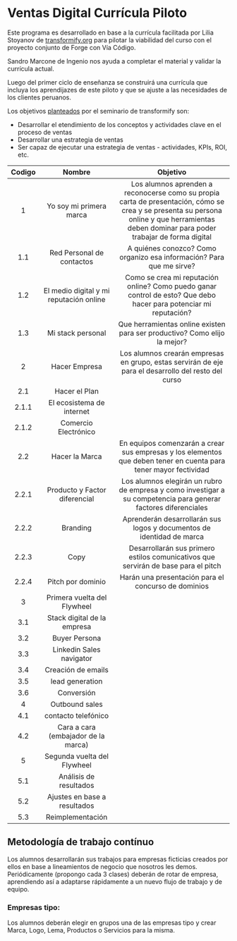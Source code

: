 # Ventas Digital Currícula Piloto

Este programa es desarrollado en base a la currícula facilitada por Lilia Stoyanov de [transformify.org](https://transformify.org)
para pilotar la viabilidad del curso con el proyecto conjunto de Forge con Vía Código.

Sandro Marcone de Ingenio nos ayuda a completar el material y validar la currícula actual.

Luego del primer ciclo de enseñanza se construirá una currícula que incluya los aprendijazes de este piloto y
que se ajuste a las necesidades de los clientes peruanos.

Los objetivos [planteados](https://drive.google.com/open?id=1-yiPAuJs5_cEQ3cwX3yFuu0sYhJ-qTQO) por el seminario de transformify son:

- Desarrollar el etendimiento de los conceptos y actividades clave en el proceso de ventas
- Desarrollar una estrategia de ventas
- Ser capaz de ejecutar una estrategia de ventas - actividades, KPIs, ROI, etc.

| **Codigo** |               **Nombre**                |                                                                                        **Objetivo**                                                                                         |
| :--------: | :-------------------------------------: | :-----------------------------------------------------------------------------------------------------------------------------------------------------------------------------------------: |
|     1      |         Yo soy mi primera marca         | Los alumnos aprenden a reconocerse como su propia carta de presentación, cómo se crea y se presenta su persona online y que herramientas deben dominar para poder trabajar de forma digital |
|    1.1     |        Red Personal de contactos        |                                                            A quiénes conozco? Como organizo esa información? Para que me sirve?                                                             |
|    1.2     | El medio digital y mi reputación online |                                      Como se crea mi reputación online? Como puedo ganar control de esto? Que debo hacer para potenciar mi reputación?                                      |
|    1.3     |            Mi stack personal            |                                                          Que herramientas online existen para ser productivo? Como elijo la mejor?                                                          |
|     2      |              Hacer Empresa              |                                             Los alumnos crearán empresas en grupo, estas servirán de eje para el desarrollo del resto del curso                                             |
|    2.1     |              Hacer el Plan              |
|   2.1.1    |        El ecosistema de internet        |
|   2.1.2    |          Comercio Electrónico           |
|    2.2     |             Hacer la Marca              |                                      En equipos comenzarán a crear sus empresas y los elementos que deben tener en cuenta para tener mayor fectividad                                       |
|   2.2.1    |      Producto y Factor diferencial      |                                       Los alumnos elegirán un rubro de empresa y como investigar a su competencia para generar factores diferenciales                                       |
|   2.2.2    |                Branding                 |                                                            Aprenderán desarrollarán sus logos y documentos de identidad de marca                                                            |
|   2.2.3    |                  Copy                   |                                                     Desarrollarán sus primero estilos comunicativos que servirán de base para el pitch                                                      |
|   2.2.4    |            Pitch por dominio            |                                                                     Harán una presentación para el concurso de dominios                                                                     |
|     3      |       Primera vuelta del Flywheel       |
|    3.1     |       Stack digital de la empresa       |
|    3.2     |              Buyer Persona              |
|    3.3     |        Linkedin Sales navigator         |
|    3.4     |           Creación de emails            |
|    3.5     |             lead generation             |
|    3.6     |               Conversión                |
|     4      |             Outbound sales              |
|    4.1     |           contacto telefónico           |
|    4.2     |   Cara a cara (embajador de la marca)   |
|     5      |       Segunda vuelta del Flywheel       |
|    5.1     |         Análisis de resultados          |
|    5.2     |      Ajustes en base a resultados       |
|    5.3     |            Reimplementación             |

## Metodología de trabajo contínuo

Los alumnos desarrollarán sus trabajos para empresas ficticias creados por ellos en base a lineamientos de negocio que nosotros les demos.
Periódicamente (propongo cada 3 clases) deberán de rotar de empresa, aprendiendo así a adaptarse rápidamente a un nuevo flujo de trabajo y de equipo.

### Empresas tipo:

Los alumnos deberán elegir en grupos una de las empresas tipo y crear Marca, Logo, Lema, Productos o Servicios para la misma.
